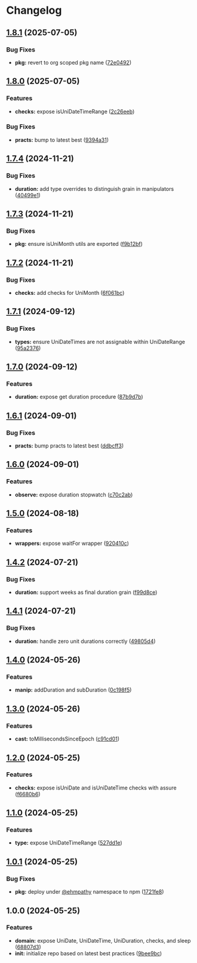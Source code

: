 # Changelog

## [1.8.1](https://github.com/ehmpathy/uni-time/compare/v1.8.0...v1.8.1) (2025-07-05)


### Bug Fixes

* **pkg:** revert to org scoped pkg name ([72e0492](https://github.com/ehmpathy/uni-time/commit/72e0492b17168964d43808e0dede77246380e642))

## [1.8.0](https://github.com/ehmpathy/uni-time/compare/v1.7.4...v1.8.0) (2025-07-05)


### Features

* **checks:** expose isUniDateTimeRange ([2c26eeb](https://github.com/ehmpathy/uni-time/commit/2c26eeb89174f54daebe62cb9ecc61abf45129e7))


### Bug Fixes

* **practs:** bump to latest best ([9394a31](https://github.com/ehmpathy/uni-time/commit/9394a31a87cda73998c6adb5e306b0c6d68c966a))

## [1.7.4](https://github.com/ehmpathy/uni-time/compare/v1.7.3...v1.7.4) (2024-11-21)


### Bug Fixes

* **duration:** add type overrides to distinguish grain in manipulators ([40499e1](https://github.com/ehmpathy/uni-time/commit/40499e1891fb12d834ce99798375fa568fdce146))

## [1.7.3](https://github.com/ehmpathy/uni-time/compare/v1.7.2...v1.7.3) (2024-11-21)


### Bug Fixes

* **pkg:** ensure isUniMonth utils are exported ([f9b12bf](https://github.com/ehmpathy/uni-time/commit/f9b12bf1e97e2dd1565878515a1ec6ad26df812a))

## [1.7.2](https://github.com/ehmpathy/uni-time/compare/v1.7.1...v1.7.2) (2024-11-21)


### Bug Fixes

* **checks:** add checks for UniMonth ([6f061bc](https://github.com/ehmpathy/uni-time/commit/6f061bc5c5f8d7801518281e0642ac6cbe5aacaa))

## [1.7.1](https://github.com/ehmpathy/uni-time/compare/v1.7.0...v1.7.1) (2024-09-12)


### Bug Fixes

* **types:** ensure UniDateTimes are not assignable within UniDateRange ([95a2376](https://github.com/ehmpathy/uni-time/commit/95a23766c401d799094fd23d6e9ec9354b8cfc1a))

## [1.7.0](https://github.com/ehmpathy/uni-time/compare/v1.6.1...v1.7.0) (2024-09-12)


### Features

* **duration:** expose get duration procedure ([87b9d7b](https://github.com/ehmpathy/uni-time/commit/87b9d7bf7f5e6a8bcf0daf32cb86840b357027b2))

## [1.6.1](https://github.com/ehmpathy/uni-time/compare/v1.6.0...v1.6.1) (2024-09-01)


### Bug Fixes

* **practs:** bump practs to latest best ([ddbcff3](https://github.com/ehmpathy/uni-time/commit/ddbcff30e4a3940513b099a277f2f9dd9d042de7))

## [1.6.0](https://github.com/ehmpathy/uni-time/compare/v1.5.0...v1.6.0) (2024-09-01)


### Features

* **observe:** expose duration stopwatch ([c70c2ab](https://github.com/ehmpathy/uni-time/commit/c70c2ab1f235c06592d352f7f3153f9c8c64dda2))

## [1.5.0](https://github.com/ehmpathy/uni-time/compare/v1.4.2...v1.5.0) (2024-08-18)


### Features

* **wrappers:** expose waitFor wrapper ([920410c](https://github.com/ehmpathy/uni-time/commit/920410c27fc6872d73aa1660561c750e9c9042c7))

## [1.4.2](https://github.com/ehmpathy/uni-time/compare/v1.4.1...v1.4.2) (2024-07-21)


### Bug Fixes

* **duration:** support weeks as final duration grain ([f99d8ce](https://github.com/ehmpathy/uni-time/commit/f99d8ce9c2cb36ffca16a2c7808315b52e198aaa))

## [1.4.1](https://github.com/ehmpathy/uni-time/compare/v1.4.0...v1.4.1) (2024-07-21)


### Bug Fixes

* **duration:** handle zero unit durations correctly ([49805d4](https://github.com/ehmpathy/uni-time/commit/49805d412a3f0c79a7d88d2bb3c8e162124637b4))

## [1.4.0](https://github.com/ehmpathy/uni-time/compare/v1.3.0...v1.4.0) (2024-05-26)


### Features

* **manip:** addDuration and subDuration ([0c198f5](https://github.com/ehmpathy/uni-time/commit/0c198f55c0aee0a896380778f290187966387c94))

## [1.3.0](https://github.com/ehmpathy/uni-time/compare/v1.2.0...v1.3.0) (2024-05-26)


### Features

* **cast:** toMillisecondsSinceEpoch ([c91cd01](https://github.com/ehmpathy/uni-time/commit/c91cd01e116640d9a0a61f306832f369ff1bab1e))

## [1.2.0](https://github.com/ehmpathy/uni-time/compare/v1.1.0...v1.2.0) (2024-05-25)


### Features

* **checks:** expose isUniDate and isUniDateTime checks with assure ([f6680b6](https://github.com/ehmpathy/uni-time/commit/f6680b60b4a95cf5eef4a854cdad8cd0c1e11fe9))

## [1.1.0](https://github.com/ehmpathy/uni-time/compare/v1.0.1...v1.1.0) (2024-05-25)


### Features

* **type:** expose UniDateTimeRange ([527dd1e](https://github.com/ehmpathy/uni-time/commit/527dd1e75c88494f954cc5e7720931e16451e9eb))

## [1.0.1](https://github.com/ehmpathy/uni-time/compare/v1.0.0...v1.0.1) (2024-05-25)


### Bug Fixes

* **pkg:** deploy under [@ehmpathy](https://github.com/ehmpathy) namespace to npm ([1721fe8](https://github.com/ehmpathy/uni-time/commit/1721fe86acb78efc4523125588ca223444388002))

## 1.0.0 (2024-05-25)


### Features

* **domain:** expose UniDate, UniDateTime, UniDuration, checks, and sleep ([68807d3](https://github.com/ehmpathy/uni-time/commit/68807d33972e5513e9ef06943a9748e5f9c68e92))
* **init:** initialize repo based on latest best practices ([9bee9bc](https://github.com/ehmpathy/uni-time/commit/9bee9bcb89cf2b3e69fc13fdde4519eeb019b1d3))
